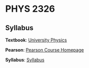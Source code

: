 # PHYS 2326

## Syllabus

**Textbook**: [University Physics](./tb_2326.md)

**Pearson**: [Pearson Course Homepage](https://openvellum.ecollege.com/course.html?courseId=16583132&OpenVellumHMAC=22ab86d4c4f68ab9bc31226fecbc9bb3#10001)

**Syllabus**: [Syllabus](./syllabus_2326.pdf)
